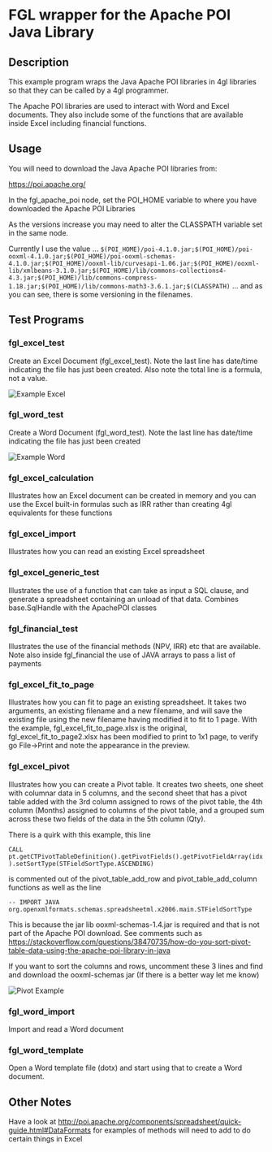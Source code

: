 # FGL wrapper for the Apache POI Java Library

## Description

This example program wraps the Java Apache POI libraries in 4gl libraries
so that they can be called by a 4gl programmer.

The Apache POI libraries are used to interact with Word and Excel documents.  They also include some of the functions that are available inside Excel including financial functions.

## Usage

You will need to download the Java Apache POI libraries from:

https://poi.apache.org/

In the fgl_apache_poi node, set the POI_HOME variable to where you have 
downloaded the Apache POI Libraries

As the versions increase you may need to alter the CLASSPATH variable set
in the same node.

Currently I use the value ...
``
$(POI_HOME)/poi-4.1.0.jar;$(POI_HOME)/poi-ooxml-4.1.0.jar;$(POI_HOME)/poi-ooxml-schemas-4.1.0.jar;$(POI_HOME)/ooxml-lib/curvesapi-1.06.jar;$(POI_HOME)/ooxml-lib/xmlbeans-3.1.0.jar;$(POI_HOME)/lib/commons-collections4-4.3.jar;$(POI_HOME)/lib/commons-compress-1.18.jar;$(POI_HOME)/lib/commons-math3-3.6.1.jar;$(CLASSPATH)
``
... and as you can see, there is some versioning in the filenames.


## Test Programs

### fgl_excel_test

Create an Excel Document (fgl_excel_test).  Note the last line has date/time indicating the file has just been created.  Also note the total line is a formula, not a value.

![Example Excel](https://user-images.githubusercontent.com/13615993/32205574-dded7afe-be54-11e7-9809-065ecc4f5b35.png)

### fgl_word_test

Create a Word Document (fgl_word_test).  Note the last line has date/time indicating the file has just been created

![Example Word](https://user-images.githubusercontent.com/13615993/32205573-ddb64584-be54-11e7-85be-20bc00c0da2a.png)


### fgl_excel_calculation

Illustrates how an Excel document can be created in memory and you can use the Excel built-in formulas such as IRR rather than creating 4gl equivalents for these functions

### fgl_excel_import

Illustrates how you can read an existing Excel spreadsheet


### fgl_excel_generic_test

Illustrates the use of a function that can take as input a SQL clause, and generate a spreadsheet containing an unload of that data.  Combines base.SqlHandle with the ApachePOI classes

### fgl_financial_test

Illustrates the use of the financial methods (NPV, IRR) etc that are available.  Note also inside fgl_financial the use of JAVA arrays to pass a list of payments

### fgl_excel_fit_to_page

Illustrates how you can fit to page an existing spreadsheet.  It takes two arguments, an existing filename and a new filename, and will save the existing file using the new filename having modified it to fit to 1 page.  With the example, fgl_excel_fit_to_page.xlsx is the original, fgl_excel_fit_to_page2.xlsx has been modified to print to 1x1 page, to verify go File->Print and note the appearance in the preview.

### fgl_excel_pivot

Illustrates how you can create a Pivot table.  It creates two sheets, one sheet with columnar data in 5 columns, and the second sheet that has a pivot table added with the 3rd column assigned to rows of the pivot table, the 4th column (Months) assigned to columns of the pivot table, and a grouped sum across these two fields of the data in the 5th column (Qty).

There is a quirk with this example, this line 

``
CALL pt.getCTPivotTableDefinition().getPivotFields().getPivotFieldArray(idx).setSortType(STFieldSortType.ASCENDING)
``

is commented out of the pivot_table_add_row and pivot_table_add_column functions as well as the line 

``
-- IMPORT JAVA org.openxmlformats.schemas.spreadsheetml.x2006.main.STFieldSortType
``  

This is because the jar lib ooxml-schemas-1.4.jar is required and that is not part of the Apache POI download.  See comments such as https://stackoverflow.com/questions/38470735/how-do-you-sort-pivot-table-data-using-the-apache-poi-library-in-java

If you want to sort the columns and rows, uncomment these 3 lines and find and download the ooxml-schemas jar  (If there is a better way let me know)

![Pivot Example](https://user-images.githubusercontent.com/13615993/177439323-ae769063-d01a-4de1-a634-48961a7f0737.png)

### fgl_word_import

Import and read a Word document

### fgl_word_template

Open a Word template file (dotx) and start using that to create a Word document.

## Other Notes

Have a look at http://poi.apache.org/components/spreadsheet/quick-guide.html#DataFormats for examples of methods will need to add to do certain things in Excel
